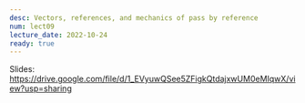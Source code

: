 ```yaml
---
desc: Vectors, references, and mechanics of pass by reference 
num: lect09
lecture_date: 2022-10-24
ready: true
---
```



Slides: <https://drive.google.com/file/d/1_EVyuwQSee5ZFigkQtdajxwUM0eMIqwX/view?usp=sharing>



